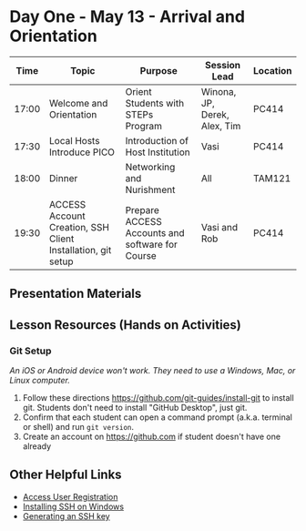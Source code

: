 # Day One - May 13 - Arrival and Orientation 

| Time | Topic | Purpose | Session Lead | Location |
|------|-------|---------|--------------|----------|
| 17:00 | Welcome and Orientation | Orient Students with STEPs Program | Winona, JP, Derek, Alex, Tim | PC414 |
| 17:30 | Local Hosts Introduce PICO | Introduction of Host Institution | Vasi | PC414 | 
| 18:00 | Dinner | Networking and Nurishment | All | TAM121 |
| 19:30 | ACCESS Account Creation, SSH Client Installation, git setup | Prepare ACCESS Accounts and software for Course | Vasi and Rob | PC414| 

## Presentation Materials

## Lesson Resources (Hands on Activities)

### Git Setup

_An iOS or Android device won't work. They need to use a Windows, Mac, or Linux computer._

1. Follow these directions <https://github.com/git-guides/install-git> to install git. Students don't need to install "GitHub Desktop", just git.
2. Confirm that each student can open a command prompt (a.k.a. terminal or shell) and run `git version`.
3. Create an account on <https://github.com> if student doesn't have one already

## Other Helpful Links
* [Access User Registration](https://identity.access-ci.org/new-user.html)
* [Installing SSH on Windows](https://petri.com/the-ultimate-guide-to-installing-openssh-on-windows/)
* [Generating an SSH key](https://helpdeskgeek.com/how-to/how-to-generate-ssh-keys-on-windows-mac-and-linux/)

